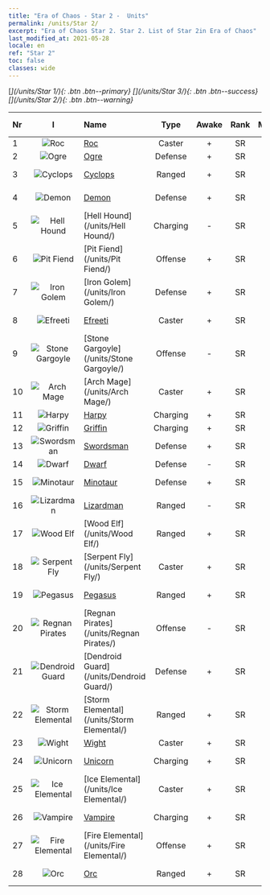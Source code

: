 ```yaml
---
title: "Era of Chaos - Star 2 -  Units"
permalink: /units/Star 2/
excerpt: "Era of Chaos Star 2. Star 2. List of Star 2in Era of Chaos"
last_modified_at: 2021-05-28
locale: en
ref: "Star 2"
toc: false
classes: wide
---
```

 [<i class="fas fa-star"/>](/units/Star 1/){: .btn .btn--primary} [<i class="fas fa-star"/><i class="fas fa-star"/><i class="fas fa-star"/>](/units/Star 3/){: .btn .btn--success} [<i class="fas fa-star"/><i class="fas fa-star"/>](/units/Star 2/){: .btn .btn--warning} 

  | Nr | I |         Name        |   Type   | Awake | Rank |   Members     |  Stars  | Exclusive | Attack  |     HP    |  Awaken Name  |
  |:---|:-:|:--------------------|:--------:|:-----:|:---------:|:-------------:|:-------:|:---------:|:-------:|:---------:|:--------------|
  | 1 | ![Roc](/images/u/ti_leiniao.jpg) | [Roc](/units/Roc/) | Caster | + | SR | x4 | <i class="fas fa-star"/><i class="fas fa-star"/> | - | 792.0 | 4978 |  Thunderbird  |
  | 2 | ![Ogre](/images/u/ti_shirenmo.jpg) | [Ogre](/units/Ogre/) | Defense | + | SR | x4 | <i class="fas fa-star"/><i class="fas fa-star"/> | + | 107.6 | 2523 |  Ogre Mage  |
  | 3 | ![Cyclops](/images/u/ti_duyanjuren.jpg) | [Cyclops](/units/Cyclops/) | Ranged | + | SR | x4 | <i class="fas fa-star"/><i class="fas fa-star"/> | + | 678.8 | 5091 |  Cyclops King  |
  | 4 | ![Demon](/images/u/ti_changjiaoemo.jpg) | [Demon](/units/Demon/) | Defense | + | SR | x4 | <i class="fas fa-star"/><i class="fas fa-star"/> | + | 114.4 | 2489 |  Inferno Guard  |
  | 5 | ![Hell Hound](/images/u/ti_santouquan.jpg) | [Hell Hound](/units/Hell Hound/) | Charging | - | SR | x9 | <i class="fas fa-star"/><i class="fas fa-star"/> | + | 77.8 | 827 |   -   |
  | 6 | ![Pit Fiend](/images/u/ti_diyulingzhu.jpg) | [Pit Fiend](/units/Pit Fiend/) | Offense | + | SR | x4 | <i class="fas fa-star"/><i class="fas fa-star"/> | - | 174.9 | 1850 |  Pit Lord  |
  | 7 | ![Iron Golem](/images/u/ti_tieren.jpg) | [Iron Golem](/units/Iron Golem/) | Defense | + | SR | x9 | <i class="fas fa-star"/><i class="fas fa-star"/> | - | 151.4 | 1850 |  Gold Golem  |
  | 8 | ![Efreeti](/images/u/ti_liehuojingling.jpg) | [Efreeti](/units/Efreeti/) | Caster | + | SR | x4 | <i class="fas fa-star"/><i class="fas fa-star"/> | - | 225.4 | 1446 |  Efreet Sultan  |
  | 9 | ![Stone Gargoyle](/images/u/ti_shixianggui.jpg) | [Stone Gargoyle](/units/Stone Gargoyle/) | Offense | - | SR | x9 | <i class="fas fa-star"/><i class="fas fa-star"/> | - | 48.0 | 300 |    |
  | 10 | ![Arch Mage](/images/u/ti_dafashi.jpg) | [Arch Mage](/units/Arch Mage/) | Caster | + | SR | x4 | <i class="fas fa-star"/><i class="fas fa-star"/> | - | 54.6 | 1324 |  Arch Mage  |
  | 11 | ![Harpy](/images/u/ti_yingshenren.jpg) | [Harpy](/units/Harpy/) | Charging | + | SR | x9 | <i class="fas fa-star"/><i class="fas fa-star"/> | - | 74.0 | 860 |  Harpy Hag  |
  | 12 | ![Griffin](/images/u/ti_shijiu.jpg) | [Griffin](/units/Griffin/) | Charging | + | SR | x9 | <i class="fas fa-star"/><i class="fas fa-star"/> | - | 151.4 | 1850 |  Royal Griffin  |
  | 13 | ![Swordsman](/images/u/ti_shizijun.jpg) | [Swordsman](/units/Swordsman/) | Defense | + | SR | x4 | <i class="fas fa-star"/><i class="fas fa-star"/> | - | 54.6 | 1324 |  Crusader  |
  | 14 | ![Dwarf](/images/u/ti_airen.jpg) | [Dwarf](/units/Dwarf/) | Defense | - | SR | x9 | <i class="fas fa-star"/><i class="fas fa-star"/> | - | 54.6 | 1324 |   -   |
  | 15 | ![Minotaur](/images/u/ti_niutouguai.jpg) | [Minotaur](/units/Minotaur/) | Defense | + | SR | x4 | <i class="fas fa-star"/><i class="fas fa-star"/> | - | 108.0 | 2725 |  Minotaur King  |
  | 16 | ![Lizardman](/images/u/ti_xiyiren.jpg) | [Lizardman](/units/Lizardman/) | Ranged | - | SR | x4 | <i class="fas fa-star"/><i class="fas fa-star"/> | + | 174.9 | 1144 |   -   |
  | 17 | ![Wood Elf](/images/u/ti_mujingling.jpg) | [Wood Elf](/units/Wood Elf/) | Ranged | + | SR | x9 | <i class="fas fa-star"/><i class="fas fa-star"/> | - | 92.4 | 438 |  Grand Elf  |
  | 18 | ![Serpent Fly](/images/u/ti_longying.jpg) | [Serpent Fly](/units/Serpent Fly/) | Caster | + | SR | x4 | <i class="fas fa-star"/><i class="fas fa-star"/> | + | 178.3 | 1615 |  Dragon Fly  |
  | 19 | ![Pegasus](/images/u/ti_feima.jpg) | [Pegasus](/units/Pegasus/) | Ranged | + | SR | x4 | <i class="fas fa-star"/><i class="fas fa-star"/> | + | 195.1 | 1144 |  Silver Pegasus  |
  | 20 | ![Regnan Pirates](/images/u/ti_haidao.jpg) | [Regnan Pirates](/units/Regnan Pirates/) | Offense | - | SR | x4 | <i class="fas fa-star"/><i class="fas fa-star"/> | + | 99.3 | 695 |  King of Pirates  |
  | 21 | ![Dendroid Guard](/images/u/ti_shuyao.jpg) | [Dendroid Guard](/units/Dendroid Guard/) | Defense | + | SR | x4 | <i class="fas fa-star"/><i class="fas fa-star"/> | - | 396.0 | 10182 |  Dendroid Soldier  |
  | 22 | ![Storm Elemental](/images/u/ti_leiyuansu2.jpg) | [Storm Elemental](/units/Storm Elemental/) | Ranged | + | SR | x4 | <i class="fas fa-star"/><i class="fas fa-star"/> | - | 99.2 | 662 |  Lightning Storm  |
  | 23 | ![Wight](/images/u/ti_youling.jpg) | [Wight](/units/Wight/) | Caster | + | SR | x9 | <i class="fas fa-star"/><i class="fas fa-star"/> | - | 107.5 | 662 |  Wraith  |
  | 24 | ![Unicorn](/images/u/ti_dujiaoshou.jpg) | [Unicorn](/units/Unicorn/) | Charging | + | SR | x4 | <i class="fas fa-star"/><i class="fas fa-star"/> | - | 151.4 | 1850 |  War Unicorn  |
  | 25 | ![Ice Elemental](/images/u/ti_bingyuansu2.jpg) | [Ice Elemental](/units/Ice Elemental/) | Caster | + | SR | x4 | <i class="fas fa-star"/><i class="fas fa-star"/> | - | 111.0 | 744 |  Silent Snow Spirit  |
  | 26 | ![Vampire](/images/u/ti_xixuegui.jpg) | [Vampire](/units/Vampire/) | Charging | + | SR | x4 | <i class="fas fa-star"/><i class="fas fa-star"/> | - | 74.4 | 910 |  Vampire Lord  |
  | 27 | ![Fire Elemental](/images/u/ti_liehuoyuansu.jpg) | [Fire Elemental](/units/Fire Elemental/) | Offense | + | SR | x4 | <i class="fas fa-star"/><i class="fas fa-star"/> | - | 195.0 | 1682 |  Energy Elemental  |
  | 28 | ![Orc](/images/u/ti_shourentoufushou.jpg) | [Orc](/units/Orc/) | Ranged | + | SR | x4 | <i class="fas fa-star"/><i class="fas fa-star"/> | - | 82.7 | 662 |  Orc Commander  |

